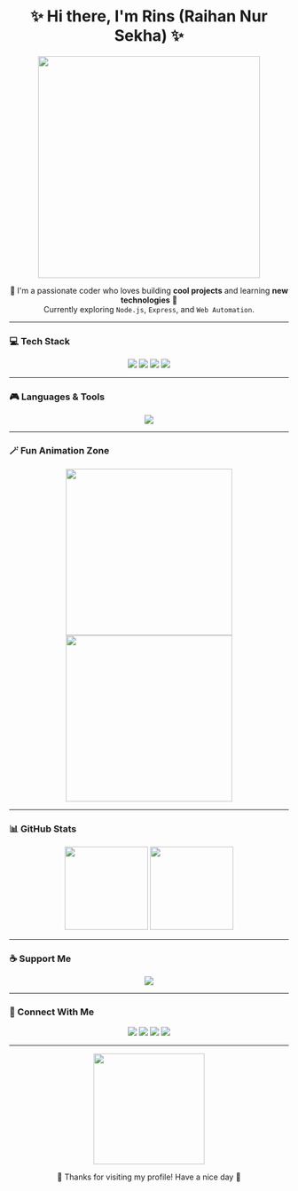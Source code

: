 <!-- 🌸 Animated Anime Style GitHub Profile README -->

<h1 align="center">✨ Hi there, I'm Rins (Raihan Nur Sekha) ✨</h1>
<p align="center">
  <img src="https://media.tenor.com/ZlK1J1C8Qe8AAAAC/anime-rain.gif" width="400"/>
</p>

<p align="center">
  🌙 I'm a passionate coder who loves building <strong>cool projects</strong> and learning <strong>new technologies</strong> 🚀<br/>
  Currently exploring <code>Node.js</code>, <code>Express</code>, and <code>Web Automation</code>.
</p>

---

### 💻 Tech Stack

<p align="center">
  <img src="https://img.shields.io/badge/HTML5-90%25-orange?logo=html5&logoColor=white&style=for-the-badge"/>
  <img src="https://img.shields.io/badge/JavaScript-70%25-yellow?logo=javascript&logoColor=black&style=for-the-badge"/>
  <img src="https://img.shields.io/badge/Node.js-90%25-green?logo=node.js&logoColor=white&style=for-the-badge"/>
  <img src="https://img.shields.io/badge/Express-85%25-lightgrey?logo=express&logoColor=black&style=for-the-badge"/>
</p>

---

### 🎮 Languages & Tools

<p align="center">
  <img src="https://skillicons.dev/icons?i=html,css,js,nodejs,react,express,php,python,java,mysql,mongodb,linux,nginx,ps,ai,git,vscode" />
</p>

---

### 🪄 Fun Animation Zone

<p align="center">
  <img src="https://tenor.com/gLD9HeRfVCz.gif" width="300"/>
  <img src="https://media.tenor.com/7b3oXq3yD4EAAAAC/programming-anime.gif" width="300"/>
</p>

---

### 📊 GitHub Stats

<p align="center">
  <img src="https://github-readme-stats.vercel.app/api?username=Sweetopet&show_icons=true&theme=tokyonight" height="150"/>
  <img src="https://github-readme-stats.vercel.app/api/top-langs/?username=Sweetopet&layout=compact&theme=tokyonight" height="150"/>
</p>

---

### ☕ Support Me

<p align="center">
  <a href="https://www.buymeacoffee.com/sweetopet">
    <img src="https://img.shields.io/badge/☕-Buy me a coffee-yellow?style=for-the-badge"/>
  </a>
</p>

---

### 💬 Connect With Me

<p align="center">
  <a href="https://twitter.com/"><img src="https://img.shields.io/badge/Twitter-1DA1F2?style=for-the-badge&logo=twitter&logoColor=white"/></a>
  <a href="https://instagram.com/"><img src="https://img.shields.io/badge/Instagram-E4405F?style=for-the-badge&logo=instagram&logoColor=white"/></a>
  <a href="https://discord.gg/"><img src="https://img.shields.io/badge/Discord-5865F2?style=for-the-badge&logo=discord&logoColor=white"/></a>
  <a href="https://youtube.com/"><img src="https://img.shields.io/badge/YouTube-FF0000?style=for-the-badge&logo=youtube&logoColor=white"/></a>
</p>

---

<p align="center">
  <img src="https://media.tenor.com/wJ8Z_xV1LHwAAAAC/anime-wave.gif" width="200"/>
</p>

<p align="center">
  💫 Thanks for visiting my profile! Have a nice day 💫
</p>

